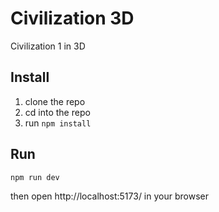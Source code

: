 # Civilization 3D

Civilization 1 in 3D

## Install

1. clone the repo
2. cd into the repo
3. run `npm install`

## Run

```
npm run dev
```

then open http://localhost:5173/ in your browser
